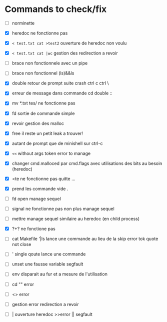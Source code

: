 # Commands to check/fix
- [ ] norminette
- [x] heredoc ne fonctionne pas
- [x] `< test.txt cat >test2` ouverture de heredoc non voulu
- [x] `< test.txt cat |wc` gestion des redirection a revoir 
- [ ] brace non fonctionnele avec un pipe
- [ ] brace non fonctionnel (ls)&&ls 
- [x] double retour de prompt suite crash ctrl c ctrl \
- [x] erreur de message dans commande cd double ::
- [x] mv *.txt tes/ ne fonctionne pas 
- [x] fd sortie de commande simple
- [x] revoir gestion des malloc
- [x] free il reste un petit leak a trouver!
- [x] autant de prompt que de minishell sur ctrl-c
- [x] `<<` without args token error to manage
- [x] changer cmd.malloced par cmd.flags avec utilisations des bits au besoin (heredoc)
- [x] <<e cat >te ne fonctionne pas quitte ...
- [x] prend les commande vide .
- [ ] fd open manage sequel
- [ ] signal ne fonctionne pas non plus manage sequel
- [ ] mettre manage sequel similaire au heredoc (en child process)
- [x] $?+$? ne fonctione pas 
- [ ] cat Makefile '|ls lance une commande au lieu de la skip error tok quote not close 
- [ ] ' single qoute lance une commande 
- [ ] unset une fausse variable segfault
- [ ] env disparait au fur et a mesure de l'utilisation
- [ ] cd "" error
- [ ] <> error 
- [ ] gestion error redirection a revoir 
- [ ] | ouverture heredoc >>error || segfault









